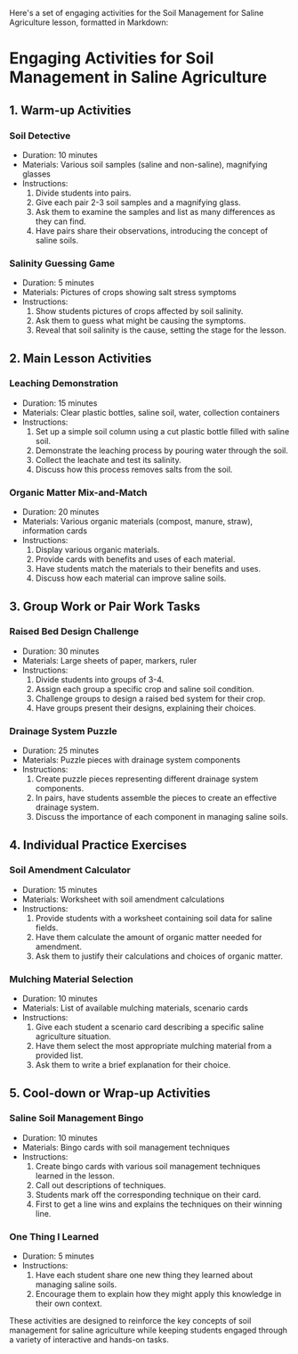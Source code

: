 Here's a set of engaging activities for the Soil Management for Saline Agriculture lesson, formatted in Markdown:

# Engaging Activities for Soil Management in Saline Agriculture

## 1. Warm-up Activities

### Soil Detective
- Duration: 10 minutes
- Materials: Various soil samples (saline and non-saline), magnifying glasses
- Instructions:
  1. Divide students into pairs.
  2. Give each pair 2-3 soil samples and a magnifying glass.
  3. Ask them to examine the samples and list as many differences as they can find.
  4. Have pairs share their observations, introducing the concept of saline soils.

### Salinity Guessing Game
- Duration: 5 minutes
- Materials: Pictures of crops showing salt stress symptoms
- Instructions:
  1. Show students pictures of crops affected by soil salinity.
  2. Ask them to guess what might be causing the symptoms.
  3. Reveal that soil salinity is the cause, setting the stage for the lesson.

## 2. Main Lesson Activities

### Leaching Demonstration
- Duration: 15 minutes
- Materials: Clear plastic bottles, saline soil, water, collection containers
- Instructions:
  1. Set up a simple soil column using a cut plastic bottle filled with saline soil.
  2. Demonstrate the leaching process by pouring water through the soil.
  3. Collect the leachate and test its salinity.
  4. Discuss how this process removes salts from the soil.

### Organic Matter Mix-and-Match
- Duration: 20 minutes
- Materials: Various organic materials (compost, manure, straw), information cards
- Instructions:
  1. Display various organic materials.
  2. Provide cards with benefits and uses of each material.
  3. Have students match the materials to their benefits and uses.
  4. Discuss how each material can improve saline soils.

## 3. Group Work or Pair Work Tasks

### Raised Bed Design Challenge
- Duration: 30 minutes
- Materials: Large sheets of paper, markers, ruler
- Instructions:
  1. Divide students into groups of 3-4.
  2. Assign each group a specific crop and saline soil condition.
  3. Challenge groups to design a raised bed system for their crop.
  4. Have groups present their designs, explaining their choices.

### Drainage System Puzzle
- Duration: 25 minutes
- Materials: Puzzle pieces with drainage system components
- Instructions:
  1. Create puzzle pieces representing different drainage system components.
  2. In pairs, have students assemble the pieces to create an effective drainage system.
  3. Discuss the importance of each component in managing saline soils.

## 4. Individual Practice Exercises

### Soil Amendment Calculator
- Duration: 15 minutes
- Materials: Worksheet with soil amendment calculations
- Instructions:
  1. Provide students with a worksheet containing soil data for saline fields.
  2. Have them calculate the amount of organic matter needed for amendment.
  3. Ask them to justify their calculations and choices of organic matter.

### Mulching Material Selection
- Duration: 10 minutes
- Materials: List of available mulching materials, scenario cards
- Instructions:
  1. Give each student a scenario card describing a specific saline agriculture situation.
  2. Have them select the most appropriate mulching material from a provided list.
  3. Ask them to write a brief explanation for their choice.

## 5. Cool-down or Wrap-up Activities

### Saline Soil Management Bingo
- Duration: 10 minutes
- Materials: Bingo cards with soil management techniques
- Instructions:
  1. Create bingo cards with various soil management techniques learned in the lesson.
  2. Call out descriptions of techniques.
  3. Students mark off the corresponding technique on their card.
  4. First to get a line wins and explains the techniques on their winning line.

### One Thing I Learned
- Duration: 5 minutes
- Instructions:
  1. Have each student share one new thing they learned about managing saline soils.
  2. Encourage them to explain how they might apply this knowledge in their own context.

These activities are designed to reinforce the key concepts of soil management for saline agriculture while keeping students engaged through a variety of interactive and hands-on tasks.